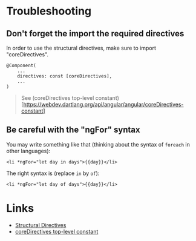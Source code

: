 # Troubleshooting

## Don't forget the import the required directives

In order to use the structural directives, make sure to import "coreDirectives".

    @Component(
        ...
        directives: const [coreDirectives],
        ...
    )

> See (coreDirectives top-level constant)[https://webdev.dartlang.org/api/angular/angular/coreDirectives-constant]

## Be careful with the "ngFor" syntax

You may write something like that (thinking about the syntax of `foreach` in other languages):

    <li *ngFor="let day in days">{{day}}</li>

The right syntax is (replace `in` by `of`):

    <li *ngFor="let day of days">{{day}}</li>

# Links

* [Structural Directives](https://webdev.dartlang.org/angular/guide/structural-directives)
* [coreDirectives top-level constant](https://webdev.dartlang.org/api/angular/angular/coreDirectives-constant)
